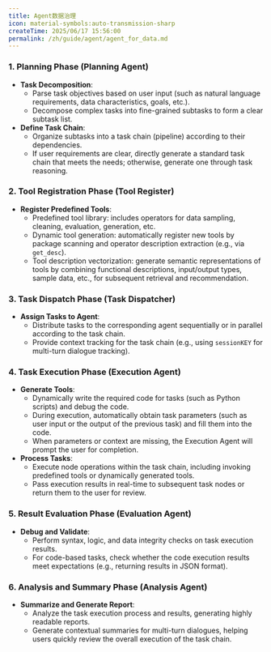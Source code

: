 ```yaml
---
title: Agent数据治理
icon: material-symbols:auto-transmission-sharp
createTime: 2025/06/17 15:56:00
permalink: /zh/guide/agent/agent_for_data.md
---
```


### 1. **Planning Phase (Planning Agent)**

- **Task Decomposition**: 
  - Parse task objectives based on user input (such as natural language requirements, data characteristics, goals, etc.).
  - Decompose complex tasks into fine-grained subtasks to form a clear subtask list.
- **Define Task Chain**: 
  - Organize subtasks into a task chain (pipeline) according to their dependencies.
  - If user requirements are clear, directly generate a standard task chain that meets the needs; otherwise, generate one through task reasoning.

### 2. **Tool Registration Phase (Tool Register)**

- **Register Predefined Tools**: 
  - Predefined tool library: includes operators for data sampling, cleaning, evaluation, generation, etc.
  - Dynamic tool generation: automatically register new tools by package scanning and operator description extraction (e.g., via `get_desc`).
  - Tool description vectorization: generate semantic representations of tools by combining functional descriptions, input/output types, sample data, etc., for subsequent retrieval and recommendation.

### 3. **Task Dispatch Phase (Task Dispatcher)**

- **Assign Tasks to Agent**: 
  - Distribute tasks to the corresponding agent sequentially or in parallel according to the task chain.
  - Provide context tracking for the task chain (e.g., using `sessionKEY` for multi-turn dialogue tracking).

### 4. **Task Execution Phase (Execution Agent)**

- **Generate Tools**: 
  - Dynamically write the required code for tasks (such as Python scripts) and debug the code.
  - During execution, automatically obtain task parameters (such as user input or the output of the previous task) and fill them into the code.
  - When parameters or context are missing, the Execution Agent will prompt the user for completion.
- **Process Tasks**: 
  - Execute node operations within the task chain, including invoking predefined tools or dynamically generated tools.
  - Pass execution results in real-time to subsequent task nodes or return them to the user for review.

### 5. **Result Evaluation Phase (Evaluation Agent)**

- **Debug and Validate**: 
  - Perform syntax, logic, and data integrity checks on task execution results.
  - For code-based tasks, check whether the code execution results meet expectations (e.g., returning results in JSON format).

### 6. **Analysis and Summary Phase (Analysis Agent)**

- **Summarize and Generate Report**: 
  - Analyze the task execution process and results, generating highly readable reports.
  - Generate contextual summaries for multi-turn dialogues, helping users quickly review the overall execution of the task chain.
